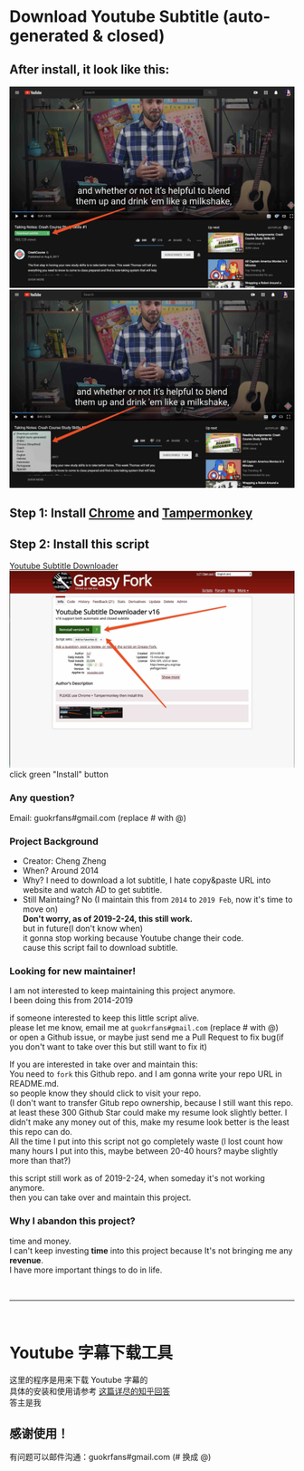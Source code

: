 # Download Youtube Subtitle (auto-generated & closed)
## After install, it look like this:  
![1](img/1.jpg)          
![2](img/2.jpg)          

## Step 1: Install [Chrome](https://www.google.com/chrome/browser/) and [Tampermonkey](https://chrome.google.com/webstore/detail/tampermonkey/dhdgffkkebhmkfjojejmpbldmpobfkfo?utm_source=chrome-ntp-icon)  

## Step 2: Install this script
[Youtube Subtitle Downloader](https://greasyfork.org/scripts/5368-youtube-subtitle-downloader)<br/>
![3](img/3.jpg)   
click green "Install" button

### Any question?
Email: guokrfans#gmail.com (replace # with @)     

### Project Background
* Creator: Cheng Zheng
* When? Around 2014
* Why? I need to download a lot subtitle, I hate copy&paste URL into website and watch AD to get subtitle.
* Still Maintaing? No (I maintain this from `2014` to `2019 Feb`, now it's time to move on)    
**Don't worry, as of 2019-2-24, this still work.**   
but in future(I don't know when)   
it gonna stop working because Youtube change their code.   
cause this script fail to download subtitle.   

### Looking for new maintainer!
I am not interested to keep maintaining this project anymore.    
I been doing this from 2014-2019     

if someone interested to keep this little script alive.   
please let me know, email me at `guokrfans#gmail.com` (replace # with @)  
or open a Github issue, or maybe just send me a Pull Request to fix bug(if you don't want to take over this but still want to fix it)      

If you are interested in take over and maintain this:   
You need to `fork` this Github repo. and I am gonna write your repo URL in README.md.    
so people know they should click to visit your repo.     
(I don't want to transfer Gitub repo ownership, because I still want this repo.  
at least these 300 Github Star could make my resume look slightly better. 
I didn't make any money out of this, make my resume look better is the least this repo can do.   
All the time I put into this script not go completely waste 
(l lost count how many hours I put into this, maybe between 20-40 hours? maybe slightly more than that?)

this script still work as of 2019-2-24, when someday it's not working anymore.   
then you can take over and maintain this project.   

### Why I abandon this project?
time and money.    
I can't keep investing **time** into this project because It's not bringing me any **revenue**.   
I have more important things to do in life.  

<br/>

---

<br/>

# Youtube 字幕下载工具
这里的程序是用来下载 Youtube 字幕的        
具体的安装和使用请参考 [这篇详尽的知乎回答](http://www.zhihu.com/question/19647719/answer/16843974?group_id=789328566)      
答主是我

## 感谢使用！
有问题可以邮件沟通：guokrfans#gmail.com (# 换成 @)

